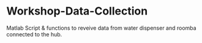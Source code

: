 # Workshop-Data-Collection
Matlab Script &amp; functions  to reveive data from water dispenser and roomba connected to the hub.
